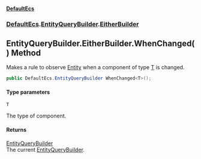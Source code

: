 #### [DefaultEcs](DefaultEcs.md 'DefaultEcs')
### [DefaultEcs](DefaultEcs.md#DefaultEcs 'DefaultEcs').[EntityQueryBuilder](EntityQueryBuilder.md 'DefaultEcs.EntityQueryBuilder').[EitherBuilder](EntityQueryBuilder.EitherBuilder.md 'DefaultEcs.EntityQueryBuilder.EitherBuilder')

## EntityQueryBuilder.EitherBuilder.WhenChanged<T>() Method

Makes a rule to observe [Entity](Entity.md 'DefaultEcs.Entity') when a component of type [T](EntityQueryBuilder.EitherBuilder.WhenChanged_T_().md#DefaultEcs.EntityQueryBuilder.EitherBuilder.WhenChanged_T_().T 'DefaultEcs.EntityQueryBuilder.EitherBuilder.WhenChanged<T>().T') is changed.

```csharp
public DefaultEcs.EntityQueryBuilder WhenChanged<T>();
```
#### Type parameters

<a name='DefaultEcs.EntityQueryBuilder.EitherBuilder.WhenChanged_T_().T'></a>

`T`

The type of component.

#### Returns
[EntityQueryBuilder](EntityQueryBuilder.md 'DefaultEcs.EntityQueryBuilder')  
The current [EntityQueryBuilder](EntityQueryBuilder.md 'DefaultEcs.EntityQueryBuilder').